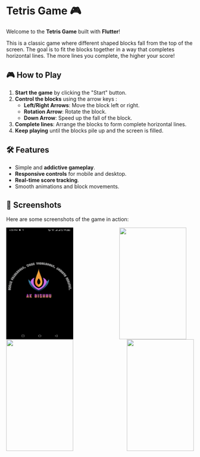 # Tetris Game 🎮

Welcome to the **Tetris Game** built with **Flutter**!

This is a classic game where different shaped blocks fall from the top of the screen. The goal is to fit the blocks together in a way that completes horizontal lines. The more lines you complete, the higher your score!

## 🎮 How to Play
1. **Start the game** by clicking the "Start" button.
2. **Control the blocks** using the arrow keys :
   - **Left/Right Arrows**: Move the block left or right.
   - **Rotation Arrow**: Rotate the block.
   - **Down Arrow**: Speed up the fall of the block.
3. **Complete lines**: Arrange the blocks to form complete horizontal lines.
4. **Keep playing** until the blocks pile up and the screen is filled.

## 🛠️ Features
- Simple and **addictive gameplay**.
- **Responsive controls** for mobile and desktop.
- **Real-time score tracking**.
- Smooth animations and block movements.

## 📱 Screenshots
Here are some screenshots of the game in action:

<div style="display: flex; justify-content: space-between; align-items: center; flex-wrap: wrap;">
  <img src="https://raw.githubusercontent.com/AK-Bishnu/Flutter-Projects/main/Tetris%20Game/Screenshot_20250203-165014.jpg" width="180" height="300" style="margin-right: 20px;">
  <img src="https://raw.githubusercontent.com/AK-Bishnu/Flutter-Projects/main/Tetris%20Game/Screenshot_20250203-165025.jpg" width="180" height="300" style="margin-right: 20px;">
  <img src="https://raw.githubusercontent.com/AK-Bishnu/Flutter-Projects/main/Tetris%20Game/Screenshot_20250203-165030.jpg" width="180" height="300" style="margin-right: 20px;">
  <img src="https://raw.githubusercontent.com/AK-Bishnu/Flutter-Projects/main/Tetris%20Game/Screenshot_20250203-165035.jpg" width="180" height="300">
</div>

